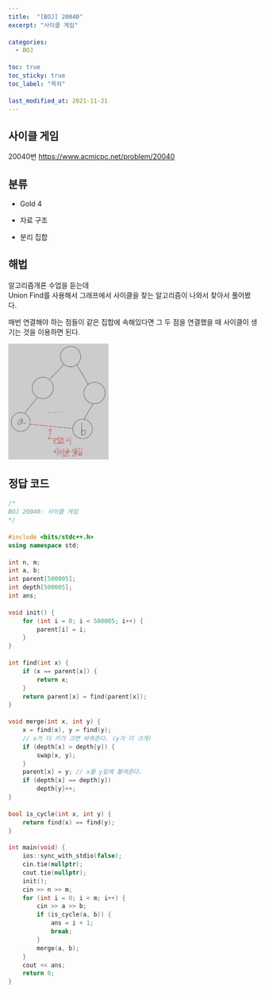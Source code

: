 ```yaml
---
title:  "[BOJ] 20040"
excerpt: "사이클 게임"

categories:
  - BOJ

toc: true
toc_sticky: true
toc_label: "목차"

last_modified_at: 2021-11-21
---
```


## 사이클 게임
20040번 <https://www.acmicpc.net/problem/20040>

## 분류
* Gold 4

* 자료 구조
* 분리 집합

## 해법
알고리즘개론 수업을 듣는데<br>
Union Find를 사용해서 그래프에서 사이클을 찾는 알고리즘이 나와서 찾아서 풀어봤다.

매번 연결해야 하는 점들이 같은 집합에 속해있다면 그 두 점을 연결했을 때 사이클이 생기는 것을 이용하면 된다.

<img src = "/assets/images/boj/20040.jpg" width = "40%" height = "40%">

## 정답 코드
```cpp
/*
BOJ 20040: 사이클 게임
*/

#include <bits/stdc++.h>
using namespace std;

int n, m;
int a, b;
int parent[500005];
int depth[500005];
int ans;

void init() {
    for (int i = 0; i < 500005; i++) {
        parent[i] = i;
    }
}

int find(int x) {
    if (x == parent[x]) {
        return x;
    }
    return parent[x] = find(parent[x]);
}

void merge(int x, int y) {
    x = find(x), y = find(y);
    // x가 더 키가 크면 바꿔준다. (y가 더 크게)
    if (depth[x] > depth[y]) {
        swap(x, y);
    }
    parent[x] = y; // x를 y밑에 붙여준다.
    if (depth[x] == depth[y])
        depth[y]++;
}

bool is_cycle(int x, int y) {
    return find(x) == find(y);
}

int main(void) {
    ios::sync_with_stdio(false);
    cin.tie(nullptr);
    cout.tie(nullptr);
    init();
    cin >> n >> m;
    for (int i = 0; i < m; i++) {
        cin >> a >> b;
        if (is_cycle(a, b)) {
            ans = i + 1;
            break;
        }
        merge(a, b);
    }
    cout << ans;
    return 0;
}
```